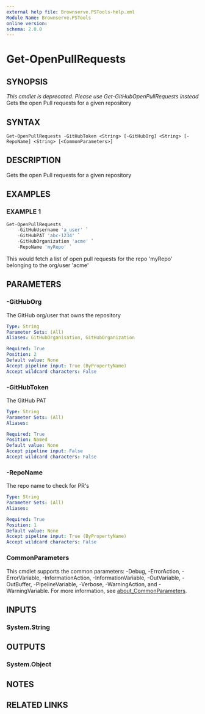 ```yaml
---
external help file: Brownserve.PSTools-help.xml
Module Name: Brownserve.PSTools
online version:
schema: 2.0.0
---
```


# Get-OpenPullRequests

## SYNOPSIS
*This cmdlet is deprecated. Please use Get-GitHubOpenPullRequests instead*
Gets the open Pull requests for a given repository

## SYNTAX

```
Get-OpenPullRequests -GitHubToken <String> [-GitHubOrg] <String> [-RepoName] <String> [<CommonParameters>]
```

## DESCRIPTION
Gets the open Pull requests for a given repository

## EXAMPLES

### EXAMPLE 1
```powershell
Get-OpenPullRequests
    -GitHubUsername 'a_user' `
    -GitHubPAT 'abc-1234' `
    -GitHubOrganization 'acme' `
    -RepoName 'myRepo' `
```

This would fetch a list of open pull requests for the repo 'myRepo' belonging to the org/user 'acme'

## PARAMETERS

### -GitHubOrg
The GitHub org/user that owns the repository

```yaml
Type: String
Parameter Sets: (All)
Aliases: GitHubOrganisation, GitHubOrganization

Required: True
Position: 2
Default value: None
Accept pipeline input: True (ByPropertyName)
Accept wildcard characters: False
```

### -GitHubToken
The GitHub PAT

```yaml
Type: String
Parameter Sets: (All)
Aliases:

Required: True
Position: Named
Default value: None
Accept pipeline input: False
Accept wildcard characters: False
```

### -RepoName
The repo name to check for PR's

```yaml
Type: String
Parameter Sets: (All)
Aliases:

Required: True
Position: 1
Default value: None
Accept pipeline input: True (ByPropertyName)
Accept wildcard characters: False
```

### CommonParameters
This cmdlet supports the common parameters: -Debug, -ErrorAction, -ErrorVariable, -InformationAction, -InformationVariable, -OutVariable, -OutBuffer, -PipelineVariable, -Verbose, -WarningAction, and -WarningVariable. For more information, see [about_CommonParameters](http://go.microsoft.com/fwlink/?LinkID=113216).

## INPUTS

### System.String
## OUTPUTS

### System.Object
## NOTES

## RELATED LINKS
